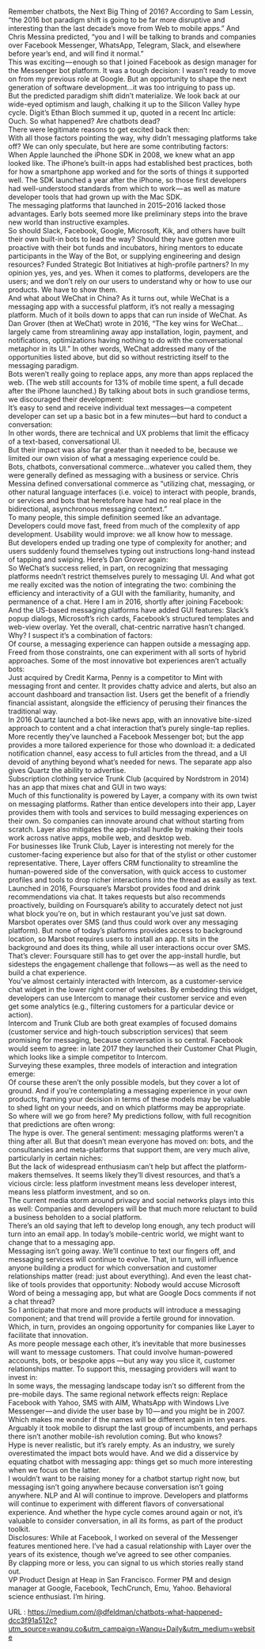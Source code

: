   Remember chatbots, the Next Big Thing of 2016? According to Sam Lessin, “the 2016 bot paradigm shift is going to be far more disruptive and interesting than the last decade’s move from Web to mobile apps.” And Chris Messina predicted, “you and I will be talking to brands and companies over Facebook Messenger, WhatsApp, Telegram, Slack, and elsewhere before year’s end, and will find it normal.”  
    This was exciting — enough so that I joined Facebook as design manager for the Messenger bot platform. It was a tough decision: I wasn’t ready to move on from my previous role at Google. But an opportunity to shape the next generation of software development…it was too intriguing to pass up.  
    But the predicted paradigm shift didn’t materialize. We look back at our wide-eyed optimism and laugh, chalking it up to the Silicon Valley hype cycle. Digit’s Ethan Bloch summed it up, quoted in a recent Inc article:  
    Ouch. So what happened? Are chatbots dead?  
    There were legitimate reasons to get excited back then:  
    With all those factors pointing the way, why didn’t messaging platforms take off? We can only speculate, but here are some contributing factors:  
    When Apple launched the iPhone SDK in 2008, we knew what an app looked like. The iPhone’s built-in apps had established best practices, both for how a smartphone app worked and for the sorts of things it supported well. The SDK launched a year after the iPhone, so those first developers had well-understood standards from which to work — as well as mature developer tools that had grown up with the Mac SDK.  
    The messaging platforms that launched in 2015–2016 lacked those advantages. Early bots seemed more like preliminary steps into the brave new world than instructive examples.  
    So should Slack, Facebook, Google, Microsoft, Kik, and others have built their own built-in bots to lead the way? Should they have gotten more proactive with their bot funds and incubators, hiring mentors to educate participants in the Way of the Bot, or supplying engineering and design resources? Funded Strategic Bot Initiatives at high-profile partners? In my opinion yes, yes, and yes. When it comes to platforms, developers are the users; and we don’t rely on our users to understand why or how to use our products. We have to show them.  
    And what about WeChat in China? As it turns out, while WeChat is a messaging app with a successful platform, it’s not really a messaging platform. Much of it boils down to apps that can run inside of WeChat. As Dan Grover (then at WeChat) wrote in 2016, “The key wins for WeChat…largely came from streamlining away app installation, login, payment, and notifications, optimizations having nothing to do with the conversational metaphor in its UI.” In other words, WeChat addressed many of the opportunities listed above, but did so without restricting itself to the messaging paradigm.  
    Bots weren’t really going to replace apps, any more than apps replaced the web. (The web still accounts for 13% of mobile time spent, a full decade after the iPhone launched.) By talking about bots in such grandiose terms, we discouraged their development:  
    It’s easy to send and receive individual text messages—a competent developer can set up a basic bot in a few minutes—but hard to conduct a conversation:  
    In other words, there are technical and UX problems that limit the efficacy of a text-based, conversational UI.  
    But their impact was also far greater than it needed to be, because we limited our own vision of what a messaging experience could be.  
    Bots, chatbots, conversational commerce…whatever you called them, they were generally defined as messaging with a business or service. Chris Messina defined conversational commerce as “utilizing chat, messaging, or other natural language interfaces (i.e. voice) to interact with people, brands, or services and bots that heretofore have had no real place in the bidirectional, asynchronous messaging context.”  
    To many people, this simple definition seemed like an advantage. Developers could move fast, freed from much of the complexity of app development. Usability would improve: we all know how to message.  
    But developers ended up trading one type of complexity for another; and users suddenly found themselves typing out instructions long-hand instead of tapping and swiping. Here’s Dan Grover again:  
    So WeChat’s success relied, in part, on recognizing that messaging platforms needn’t restrict themselves purely to messaging UI. And what got me really excited was the notion of integrating the two: combining the efficiency and interactivity of a GUI with the familiarity, humanity, and permanence of a chat. Here I am in 2016, shortly after joining Facebook:  
    And the US-based messaging platforms have added GUI features: Slack’s popup dialogs, Microsoft’s rich cards, Facebook’s structured templates and web-view overlay. Yet the overall, chat-centric narrative hasn’t changed. Why? I suspect it’s a combination of factors:  
    Of course, a messaging experience can happen outside a messaging app. Freed from those constraints, one can experiment with all sorts of hybrid approaches. Some of the most innovative bot experiences aren’t actually bots:  
    Just acquired by Credit Karma, Penny is a competitor to Mint with messaging front and center. It provides chatty advice and alerts, but also an account dashboard and transaction list. Users get the benefit of a friendly financial assistant, alongside the efficiency of perusing their finances the traditional way.  
    In 2016 Quartz launched a bot-like news app, with an innovative bite-sized approach to content and a chat interaction that’s purely single-tap replies.  
    More recently they’ve launched a Facebook Messenger bot; but the app provides a more tailored experience for those who download it: a dedicated notification channel, easy access to full articles from the thread, and a UI devoid of anything beyond what’s needed for news. The separate app also gives Quartz the ability to advertise.  
    Subscription clothing service Trunk Club (acquired by Nordstrom in 2014) has an app that mixes chat and GUI in two ways:  
    Much of this functionality is powered by Layer, a company with its own twist on messaging platforms. Rather than entice developers into their app, Layer provides them with tools and services to build messaging experiences on their own. So companies can innovate around chat without starting from scratch. Layer also mitigates the app-install hurdle by making their tools work across native apps, mobile web, and desktop web.  
    For businesses like Trunk Club, Layer is interesting not merely for the customer-facing experience but also for that of the stylist or other customer representative. There, Layer offers CRM functionality to streamline the human-powered side of the conversation, with quick access to customer profiles and tools to drop richer interactions into the thread as easily as text.  
    Launched in 2016, Foursquare’s Marsbot provides food and drink recommendations via chat. It takes requests but also recommends proactively, building on Foursquare’s ability to accurately detect not just what block you’re on, but in which restaurant you’ve just sat down.  
    Marsbot operates over SMS (and thus could work over any messaging platform). But none of today’s platforms provides access to background location, so Marsbot requires users to install an app. It sits in the background and does its thing, while all user interactions occur over SMS. That’s clever: Foursquare still has to get over the app-install hurdle, but sidesteps the engagement challenge that follows — as well as the need to build a chat experience.  
    You’ve almost certainly interacted with Intercom, as a customer-service chat widget in the lower right corner of websites. By embedding this widget, developers can use Intercom to manage their customer service and even get some analytics (e.g., filtering customers for a particular device or action).  
    Intercom and Trunk Club are both great examples of focused domains (customer service and high-touch subscription services) that seem promising for messaging, because conversation is so central. Facebook would seem to agree: in late 2017 they launched their Customer Chat Plugin, which looks like a simple competitor to Intercom.  
    Surveying these examples, three models of interaction and integration emerge:  
    Of course these aren’t the only possible models, but they cover a lot of ground. And if you’re contemplating a messaging experience in your own products, framing your decision in terms of these models may be valuable to shed light on your needs, and on which platforms may be appropriate.  
    So where will we go from here? My predictions follow, with full recognition that predictions are often wrong:  
    The hype is over. The general sentiment: messaging platforms weren’t a thing after all. But that doesn’t mean everyone has moved on: bots, and the consultancies and meta-platforms that support them, are very much alive, particularly in certain niches:  
    But the lack of widespread enthusiasm can’t help but affect the platform-makers themselves. It seems likely they’ll divest resources, and that’s a vicious circle: less platform investment means less developer interest, means less platform investment, and so on.  
    The current media storm around privacy and social networks plays into this as well: Companies and developers will be that much more reluctant to build a business beholden to a social platform.  
    There’s an old saying that left to develop long enough, any tech product will turn into an email app. In today’s mobile-centric world, we might want to change that to a messaging app.  
    Messaging isn’t going away. We’ll continue to text our fingers off, and messaging services will continue to evolve. That, in turn, will influence anyone building a product for which conversation and customer relationships matter (read: just about everything). And even the least chat-like of tools provides that opportunity: Nobody would accuse Microsoft Word of being a messaging app, but what are Google Docs comments if not a chat thread?  
    So I anticipate that more and more products will introduce a messaging component; and that trend will provide a fertile ground for innovation. Which, in turn, provides an ongoing opportunity for companies like Layer to facilitate that innovation.  
    As more people message each other, it’s inevitable that more businesses will want to message customers. That could involve human-powered accounts, bots, or bespoke apps —but any way you slice it, customer relationships matter. To support this, messaging providers will want to invest in:  
    In some ways, the messaging landscape today isn’t so different from the pre-mobile days. The same regional network effects reign: Replace Facebook with Yahoo, SMS with AIM, WhatsApp with Windows Live Messenger — and divide the user base by 10 — and you might be in 2007.  
    Which makes me wonder if the names will be different again in ten years. Arguably it took mobile to disrupt the last group of incumbents, and perhaps there isn’t another mobile-ish revolution coming. But who knows?  
    Hype is never realistic, but it’s rarely empty. As an industry, we surely overestimated the impact bots would have. And we did a disservice by equating chatbot with messaging app: things get so much more interesting when we focus on the latter.  
    I wouldn’t want to be raising money for a chatbot startup right now, but messaging isn’t going anywhere because conversation isn’t going anywhere. NLP and AI will continue to improve. Developers and platforms will continue to experiment with different flavors of conversational experience. And whether the hype cycle comes around again or not, it’s valuable to consider conversation, in all its forms, as part of the product toolkit.  
    Disclosures: While at Facebook, I worked on several of the Messenger features mentioned here. I’ve had a casual relationship with Layer over the years of its existence, though we’ve agreed to see other companies.  
    By clapping more or less, you can signal to us which stories really stand out.  
    VP Product Design at Heap in San Francisco. Former PM and design manager at Google, Facebook, TechCrunch, Emu, Yahoo. Behavioral science enthusiast. I’m hiring.  
    
  URL : https://medium.com/@dfeldman/chatbots-what-happened-dcc3f91a512c?utm_source=wanqu.co&utm_campaign=Wanqu+Daily&utm_medium=website